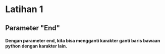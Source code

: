 # Latihan 1
## Parameter "End"
#### Dengan parameter end, kita bisa mengganti karakter ganti baris bawaan python dengan karakter lain.
